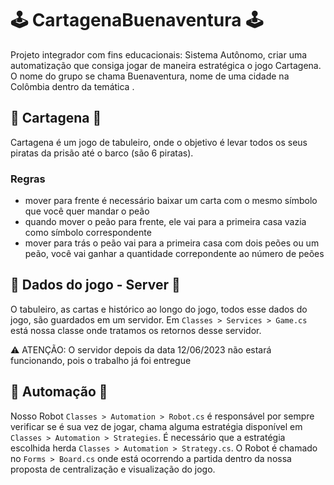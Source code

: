 # :joystick: **CartagenaBuenaventura** :joystick:
Projeto integrador com fins educacionais: Sistema Autônomo, criar uma automatização que consiga jogar de maneira estratégica o jogo Cartagena. 
O nome do grupo se chama Buenaventura, nome de uma cidade na Colômbia dentro da temática .

## 	:game_die: Cartagena :game_die:
Cartagena é um jogo de tabuleiro, onde o objetivo é levar todos os seus piratas da prisão até o barco (são 6 piratas).
### Regras 
- mover para frente é necessário baixar um carta com o mesmo símbolo que você quer mandar o peão
- quando mover o peão para frente, ele vai para a primeira casa vazia como símbolo correspondente
- mover para trás o peão vai para a primeira casa com dois peões ou um peão, você vai ganhar a quantidade correpondente ao número de peões

## :construction: Dados do jogo - Server :construction:
O tabuleiro, as cartas e histórico ao longo do jogo, todos esse dados do jogo, são guardados em um servidor. 
Em ``Classes > Services > Game.cs`` está nossa classe onde tratamos os retornos desse servidor.

:warning: ATENÇÃO: O servidor depois da data 12/06/2023 não estará funcionando, pois o trabalho já foi entregue

## :robot: Automação :robot:
Nosso Robot ``Classes > Automation > Robot.cs`` é responsável por sempre verificar se é sua vez de jogar, chama alguma estratégia disponível em ``Classes > Automation > Strategies``. É necessário que a estratégia escolhida herda ``Classes > Automation > Strategy.cs``.
O Robot é chamado no ``Forms > Board.cs`` onde está ocorrendo a partida dentro da nossa proposta de centralização e visualização do jogo.
